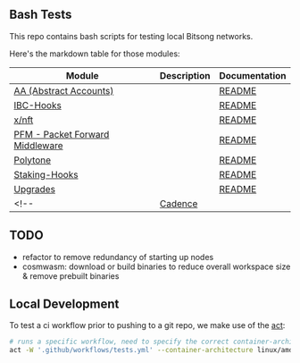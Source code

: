## Bash Tests

This repo contains bash scripts for testing local Bitsong networks.

Here's the markdown table for those modules:

| Module | Description | Documentation |
|--------|-------------|---------------|
| [AA (Abstract Accounts)](./interchain-accounts/) | | [README](./interchain-accounts/) |
| [IBC-Hooks](./ibchook/) | | [README](./ibchook/) |
| [x/nft](./nft/) | | [README](./nft/) |
| [PFM - Packet Forward Middleware](./pfm/README) | | [README](./pfm/README) |
| [Polytone](./polytone/README) | | [README](./polytone/README) |
| [Staking-Hooks](./staking-hooks/README) | | [README](./staking-hooks/README) |
| [Upgrades](./upgrade/) | | [README](./upgrade/) |
<!-- | [Cadence](./cadence/) | | [README](./cadence/) | -->
 
## TODO

- refactor to remove redundancy of starting up nodes
- cosmwasm: download or build binaries to reduce overall workspace size & remove prebuilt binaries

## Local Development

To test a ci workflow prior to pushing to a git repo, we make use of the [act](https://nektosact.com/):

```sh
# runs a specific workflow, need to specify the correct container-architecture if on arm64
act -W '.github/workflows/tests.yml' --container-architecture linux/amd64
```